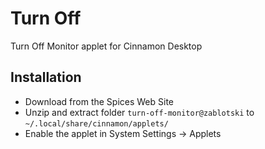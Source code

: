 # Turn Off

Turn Off Monitor applet for Cinnamon Desktop

## Installation

   * Download from the Spices Web Site
   * Unzip and extract folder `turn-off-monitor@zablotski` to `~/.local/share/cinnamon/applets/`
   * Enable the applet in System Settings -> Applets
